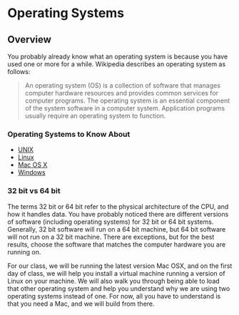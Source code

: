 # Operating Systems

## Overview

You probably already know what an operating system is because you have used one or more for a while. Wikipedia describes an operating system as follows:

>An operating system (OS) is a collection of software that manages computer hardware resources and provides common services for computer programs. The operating system is an essential component of the system software in a computer system. Application programs usually require an operating system to function.

### Operating Systems to Know About

- [UNIX](http://en.wikipedia.org/wiki/UNIX)
- [Linux](http://en.wikipedia.org/wiki/Linux)
- [Mac OS X](http://en.wikipedia.org/wiki/OSX)
- [Windows](http://en.wikipedia.org/wiki/Windows)

### 32 bit vs 64 bit

The terms 32 bit or 64 bit refer to the physical architecture of the CPU, and how it handles data. You have probably noticed there are different versions of software (including operating systems) for 32 bit or 64 bit systems. Generally, 32 bit software will run on a 64 bit machine, but 64 bit software will not run on a 32 bit machine. There are exceptions, but for the best results, choose the software that matches the computer hardware you are running on.

For our class, we will be running the latest version Mac OSX, and on the first day of class, we will help you install a virtual machine running a version of Linux on your machine. We will also walk you through being able to load that other operating system and help you understand why we are using two operating systems instead of one. For now, all you have to understand is that you need a Mac, and we will build from there.
